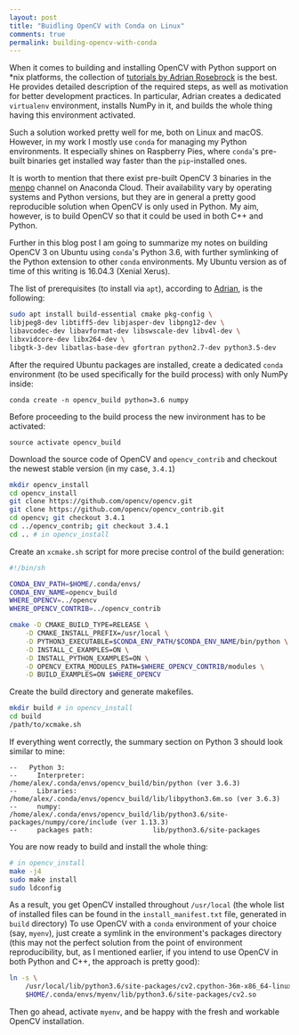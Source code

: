 ```yaml
---
layout: post
title: "Buidling OpenCV with Conda on Linux"
comments: true
permalink: building-opencv-with-conda
---
```


When it comes to building and installing OpenCV with Python support on \*nix platforms, the collection of [tutorials by Adrian Rosebrock](https://www.pyimagesearch.com/opencv-tutorials-resources-guides/) is the best. He provides detailed description of the required steps, as well as motivation for better development practices. In particular, Adrian creates a dedicated `virtualenv` environment, installs NumPy in it, and builds the whole thing having this environment activated.

Such a solution worked pretty well for me, both on Linux and macOS. However, in my work I mostly use `conda` for managing my Python environments. It especially shines on Raspberry Pies, where `conda`'s pre-built binaries get installed way faster than the `pip`-installed ones.

It is worth to mention that there exist pre-built OpenCV 3 binaries in the [menpo](https://anaconda.org/menpo/opencv3/files) channel on Anaconda Cloud. Their availability vary by operating systems and Python versions, but they are in general a pretty good reproducible solution when OpenCV is only used in Python. My aim, however, is to build OpenCV so that it could be used in both C++ and Python.   

Further in this blog post I am going to summarize my notes on building OpenCV 3 on Ubuntu using `conda`'s Python 3.6, with further symlinking of the Python extension to other `conda` environments. My Ubuntu version as of time of this writing is 16.04.3 (Xenial Xerus).

The list of prerequisites (to install via `apt`), according to [Adrian](https://www.pyimagesearch.com/2016/10/24/ubuntu-16-04-how-to-install-opencv/), is the following:

```bash
sudo apt install build-essential cmake pkg-config \
libjpeg8-dev libtiff5-dev libjasper-dev libpng12-dev \
libavcodec-dev libavformat-dev libswscale-dev libv4l-dev \
libxvidcore-dev libx264-dev \
libgtk-3-dev libatlas-base-dev gfortran python2.7-dev python3.5-dev
```

After the required Ubuntu packages are installed, create a dedicated `conda` environment (to be used specifically for the build process) with only NumPy inside:

```
conda create -n opencv_build python=3.6 numpy
```

Before proceeding to the build process the new invironment has to be activated:

```
source activate opencv_build
```

Download the source code of OpenCV and `opencv_contrib` and checkout the newest stable version (in my case, `3.4.1`)

```bash
mkdir opencv_install
cd opencv_install
git clone https://github.com/opencv/opencv.git
git clone https://github.com/opencv/opencv_contrib.git
cd opencv; git checkout 3.4.1
cd ../opencv_contrib; git checkout 3.4.1
cd .. # in opencv_install
```

Create an `xcmake.sh` script for more precise control of the build generation:


```bash
#!/bin/sh

CONDA_ENV_PATH=$HOME/.conda/envs/
CONDA_ENV_NAME=opencv_build
WHERE_OPENCV=../opencv
WHERE_OPENCV_CONTRIB=../opencv_contrib

cmake -D CMAKE_BUILD_TYPE=RELEASE \
	-D CMAKE_INSTALL_PREFIX=/usr/local \
	-D PYTHON3_EXECUTABLE=$CONDA_ENV_PATH/$CONDA_ENV_NAME/bin/python \
	-D INSTALL_C_EXAMPLES=ON \
	-D INSTALL_PYTHON_EXAMPLES=ON \
	-D OPENCV_EXTRA_MODULES_PATH=$WHERE_OPENCV_CONTRIB/modules \
	-D BUILD_EXAMPLES=ON $WHERE_OPENCV
```

Create the build directory and generate makefiles.

```bash
mkdir build # in opencv_install
cd build
/path/to/xcmake.sh
```

If everything went correctly, the summary section on Python 3 should look similar to mine:

```
--   Python 3:
--     Interpreter:                 /home/alex/.conda/envs/opencv_build/bin/python (ver 3.6.3)
--     Libraries:                   /home/alex/.conda/envs/opencv_build/lib/libpython3.6m.so (ver 3.6.3)
--     numpy:                       /home/alex/.conda/envs/opencv_build/lib/python3.6/site-packages/numpy/core/include (ver 1.13.3)
--     packages path:               lib/python3.6/site-packages
```

You are now ready to build and install the whole thing:

```bash
# in opencv_install
make -j4
sudo make install
sudo ldconfig
```

As a result, you get OpenCV installed throughout `/usr/local` (the whole list of installed files can be found in the `install_manifest.txt` file, generated in `build` directory) To use OpenCV with a `conda` environment of your choice (say, `myenv`), just create a symlink in the environment's packages directory (this may not the perfect solution from the point of environment reproducibility, but, as I mentioned earlier, if you intend to use OpenCV in both Python and C++, the approach is pretty good):

```bash
ln -s \
    /usr/local/lib/python3.6/site-packages/cv2.cpython-36m-x86_64-linux-gnu.so \
    $HOME/.conda/envs/myenv/lib/python3.6/site-packages/cv2.so
```

Then go ahead, activate `myenv`, and be happy with the fresh and workable OpenCV installation.
